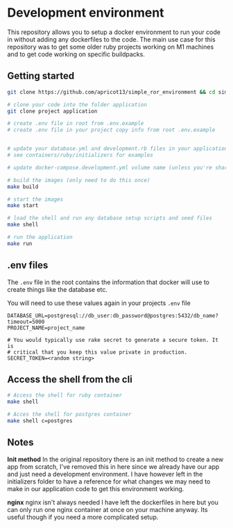 # Development environment

This repository allows you to setup a docker environment to run your code in without adding any dockerfiles to the code. The main use case for this repository was to get some older ruby projects working on M1 machines and to get code working on specific buildpacks.

## Getting started

```sh
git clone https://github.com/apricot13/simple_ror_environment && cd simple_ror_environment

# clone your code into the folder application
git clone project application

# create .env file in root from .env.example
# create .env file in your project copy info from root .env.example


# update your database.yml and development.rb files in your application
# see containers/ruby/initializers for examples

# update docker-compose.development.yml volume name (unless you're sharing a database with another instance)

# build the images (only need to do this once)
make build

# start the images
make start

# load the shell and run any database setup scripts and seed files
make shell

# run the application
make run
```

## .env files

The `.env` file in the root contains the information that docker will use to create things like the database etc.

You will need to use these values again in your projects `.env` file

```
DATABASE_URL=postgresql://db_user:db_password@postgres:5432/db_name?timeout=5000
PROJECT_NAME=project_name

# You would typically use rake secret to generate a secure token. It is
# critical that you keep this value private in production.
SECRET_TOKEN=<random string>
```

## Access the shell from the cli

```sh
# Access the shell for ruby container
make shell

# Acces the shell for postgres container
make shell c=postgres
```

## Notes

**Init method**
In the original repository there is an init method to create a new app from scratch, I've removed this in here since we already have our app and just need a development environment. I have however left in the initializers folder to have a reference for what changes we may need to make in our application code to get this environment working.

**nginx**
nginx isn't always needed I have left the dockerfiles in here but you can only run one nginx container at once on your machine anyway. Its useful though if you need a more complicated setup.
